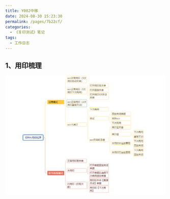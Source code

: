 ```yaml
---
title: Y002中移
date: 2024-08-30 15:23:30
permalink: /pages/7b22cf/
categories:
  - 《豸印测试》笔记
tags:
  - 工作日志
---
```


## 1、用印梳理

![4ce1436697e2eec15f9e45c61b7fa765](./assets/4ce1436697e2eec15f9e45c61b7fa765.png)
